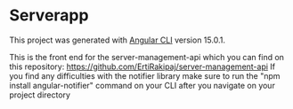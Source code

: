 # Serverapp

This project was generated with [Angular CLI](https://github.com/angular/angular-cli) version 15.0.1.

This is the front end for the server-management-api which you can find on this repository: https://github.com/ErtiRakipaj/server-management-api
If you find any difficulties with the notifier library make sure to run the "npm install angular-notifier" command on your CLI after you navigate on your project directory
